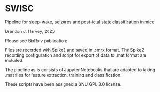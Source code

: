 # SWISC 

Pipeline for sleep-wake, seizures and post-ictal state classification in mice

Brandon J. Harvey, 2023

Please see BioRxiv publication: 

Files are recorded with Spike2 and saved in .smrx format.  The Spike2 recording configuration and script for export of data to .mat format are included. 

The pipeline as is consists of Jupyter Notebooks that are adapted to taking .mat files for feature extraction, training and classification. 

These scripts have been assigned a GNU GPL 3.0 license.

